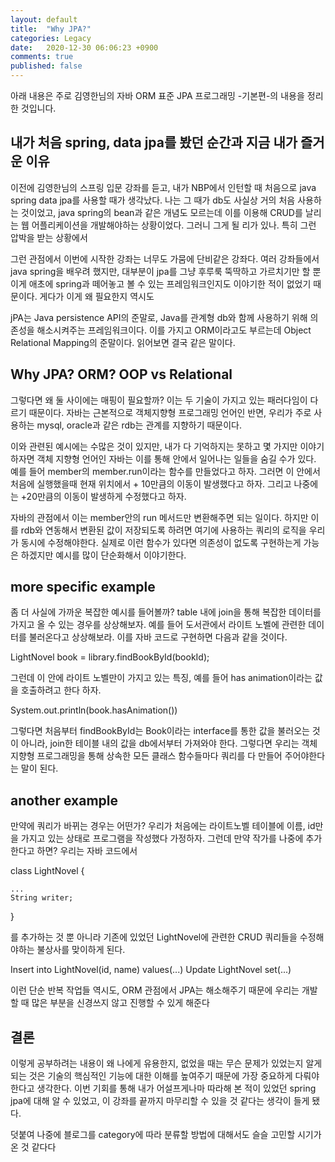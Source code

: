 ```yaml
---
layout: default
title:  "Why JPA?"
categories: Legacy
date:   2020-12-30 06:06:23 +0900
comments: true
published: false
---
```


 아래 내용은 주로 김영한님의 자바 ORM 표준 JPA 프로그래밍 -기본편-의 내용을 정리한 것입니다.
 
 ## 내가 처음 spring, data jpa를 봤던 순간과 지금 내가 즐거운 이유
 
 이전에 김영한님의 스프링 입문 강좌를 듣고, 내가 NBP에서 인턴할 때 처음으로 java spring data jpa를 사용할 때가 생각났다. 나는 그 때가 db도 사실상 거의 처음 사용하는 것이었고, java spring의 bean과 같은 개념도 모르는데 이를 이용해 CRUD를 날리는 웹 어플리케이션을 개발해야하는 상황이었다. 그러니 그게 될 리가 있나. 특히 그런 압박을 받는 상황에서
 
 그런 관점에서 이번에 시작한 강좌는 너무도 가뭄에 단비같은 강좌다. 여러 강좌들에서 java spring을 배우려 했지만, 대부분이 jpa를 그냥 후루룩 뚝딱하고 가르치기만 할 뿐 이게 애초에 spring과 떼어놓고 볼 수 있는 프레임워크인지도 이야기한 적이 없었기 때문이다. 게다가 이게 왜 필요한지 역시도
 
 jPA는 Java persistence API의 준말로, Java를 관계형 db와 함께 사용하기 위해 의존성을 해소시켜주는 프레임워크이다. 이를 가지고 ORM이라고도 부르는데 Object Relational Mapping의 준말이다. 읽어보면 결국 같은 말이다.
 
 ## Why JPA? ORM? OOP vs Relational
 
 그렇다면 왜 둘 사이에는 매핑이 필요할까? 이는 두 기술이 가지고 있는 패러다임이 다르기 때문이다. 자바는 근본적으로 객체지향형 프로그래밍 언어인 반면, 우리가 주로 사용하는 mysql, oracle과 같은 rdb는 관계를 지향하기 때문이다.
 
 이와 관련된 예시에는 수많은 것이 있지만, 내가 다 기억하지는 못하고 몇 가지만 이야기하자면 객체 지향형 언어인 자바는 이를 통해 안에서 일어나는 일들을 숨길 수가 있다. 예를 들어 member의 member.run이라는 함수를 만들었다고 하자. 그러면 이 안에서 처음에 실행했을때 현재 위치에서 + 10만큼의 이동이 발생했다고 하자. 그리고 나중에는 +20만큼의 이동이 발생하게 수정했다고 하자.
 
 자바의 관점에서 이는 member안의 run 메서드만 변환해주면 되는 일이다. 하지만 이를 rdb와 연동해서 변환된 값이 저장되도록 하려면 여기에 사용하는 쿼리의 로직을 우리가 동시에 수정해야한다. 실제로 이런 함수가 있다면 의존성이 없도록 구현하는게 가능은 하겠지만 예시를 많이 단순화해서 이야기한다.
 
 ## more specific example
 
 좀 더 사실에 가까운 복잡한 예시를 들어볼까? table 내에 join을 통해 복잡한 데이터를 가지고 올 수 있는 경우를 상상해보자. 예를 들어 도서관에서 라이트 노벨에 관련한 데이터를 불러온다고 상상해보라. 이를 자바 코드로 구현하면 다음과 같을 것이다.
 
 LightNovel book = library.findBookById(bookId);
 
 그런데 이 안에 라이트 노벨만이 가지고 있는 특징, 예를 들어 has animation이라는 값을 호출하려고 한다 하자.
 
 System.out.println(book.hasAnimation())
 
 그렇다면 처음부터 findBookById는 Book이라는 interface를 통한 값을 불러오는 것이 아니라, join한 테이블 내의 값을 db에서부터 가져와야 한다. 그렇다면 우리는 객체지향형 프로그래밍을 통해 상속한 모든 클래스 함수들마다 쿼리를 다 만들어 주어야한다는 말이 된다.
 
 ## another example
 
 만약에 쿼리가 바뀌는 경우는 어떤가? 우리가 처음에는 라이트노벨 테이블에 이름, id만을 가지고 있는 상태로 프로그램을 작성했다 가정하자. 그런데 만약 작가를 나중에 추가한다고 하면? 우리는 자바 코드에서
 
 class LightNovel {
 
 	...
 	String writer;
 }
 
 를 추가하는 것 뿐 아니라 기존에 있었던 LightNovel에 관련한 CRUD 쿼리들을 수정해야하는 불상사를 맞이하게 된다.
 
 Insert into LightNovel(id, name) values(...)
 Update LightNovel set(...)
 
 이런 단순 반복 작업들 역시도, ORM 관점에서 JPA는 해소해주기 때문에 우리는 개발할 때 많은 부분을 신경쓰지 않고 진행할 수 있게 해준다
 
 ## 결론
 
 이렇게 공부하려는 내용이 왜 나에게 유용한지, 없었을 때는 무슨 문제가 있었는지 알게 되는 것은 기술의 핵심적인 기능에 대한 이해를 높여주기 때문에 가장 중요하게 다뤄야한다고 생각한다. 이번 기회를 통해 내가 어설프게나마 따라해 본 적이 있었던 spring jpa에 대해 알 수 있었고, 이 강좌를 끝까지 마무리할 수 있을 것 같다는 생각이 들게 됐다.
 
 덧붙여 나중에 블로그를 category에 따라 분류할 방법에 대해서도 슬슬 고민할 시기가 온 것 같다다